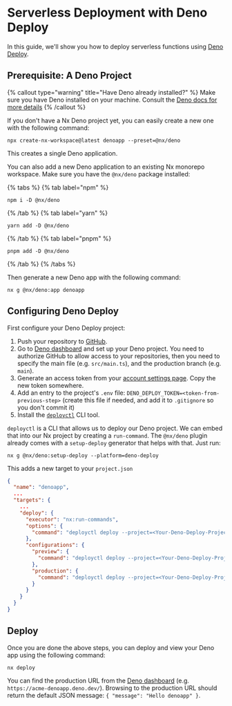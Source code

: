 # Serverless Deployment with Deno Deploy

In this guide, we'll show you how to deploy serverless functions using [Deno Deploy](https://deno.com/deploy).

## Prerequisite: A Deno Project

{% callout type="warning" title="Have Deno already installed?" %}
Make sure you have Deno installed on your machine. Consult the [Deno docs for more details](https://deno.com/manual/getting_started/installation)
{% /callout %}

If you don't have a Nx Deno project yet, you can easily create a new one with the following command:

```shell
npx create-nx-workspace@latest denoapp --preset=@nx/deno
```

This creates a single Deno application.

You can also add a new Deno application to an existing Nx monorepo workspace. Make sure you have the `@nx/deno` package installed:

{% tabs %}
{% tab label="npm" %}

```shell
npm i -D @nx/deno
```

{% /tab %}
{% tab label="yarn" %}

```shell
yarn add -D @nx/deno
```

{% /tab %}
{% tab label="pnpm" %}

```shell
pnpm add -D @nx/deno
```

{% /tab %}
{% /tabs %}

Then generate a new Deno app with the following command:

```shell
nx g @nx/deno:app denoapp
```

## Configuring Deno Deploy

First configure your Deno Deploy project:

1. Push your repository to [GitHub](https://github.com/).
2. Go to [Deno dashboard](https://dash.deno.com/) and set up your Deno project. You need to authorize GitHub to allow access to your repositories, then you need to specify the main file (e.g. `src/main.ts`), and the production branch (e.g. `main`).
3. Generate an access token from your [account settings page](https://dash.deno.com/account#access-tokens). Copy the new token somewhere.
4. Add an entry to the project's `.env` file: `DENO_DEPLOY_TOKEN=<token-from-previous-step>` (create this file if needed, and add it to `.gitignore` so you don't commit it)
5. Install the [`deployctl`](https://deno.com/deploy/docs/deployctl) CLI tool.

`deployctl` is a CLI that allows us to deploy our Deno project. We can embed that into our Nx project by creating a `run-command`. The `@nx/deno` plugin already comes with a `setup-deploy` generator that helps with that. Just run:

```shell
nx g @nx/deno:setup-deploy --platform=deno-deploy
```

This adds a new target to your `project.json`

```json {% fileName="project.json"}
{
  "name": "denoapp",
  ...
  "targets": {
    ...
    "deploy": {
      "executor": "nx:run-commands",
      "options": {
        "command": "deployctl deploy --project=<Your-Deno-Deploy-Project-Name> --import-map=import_map.json --exclude=node_modules  src/main.ts --dry-run"
      },
      "configurations": {
        "preview": {
          "command": "deployctl deploy --project=<Your-Deno-Deploy-Project-Name> --import-map=import_map.json --exclude=node_modules src/main.ts"
        },
        "production": {
          "command": "deployctl deploy --project=<Your-Deno-Deploy-Project-Name> --import-map=import_map.json --exclude=node_modules --prod src/main.ts"
        }
      }
    }
  }
}

```

## Deploy

Once you are done the above steps, you can deploy and view your Deno app using the following command:

```shell
nx deploy
```

You can find the production URL from the [Deno dashboard](https://dash.deno.com/) (e.g. `https://acme-denoapp.deno.dev/`). Browsing to the production URL should return the default JSON message: `{ "message": "Hello denoapp" }`.
